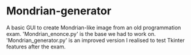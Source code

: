 # Mondrian-generator
A basic GUI to create Mondrian-like image from an old programmation exam.
'Mondrian_enonce.py' is the base we had to work on.
'Mondrian_generator.py' is an improved version I realised to test Tkinter features after the exam.
